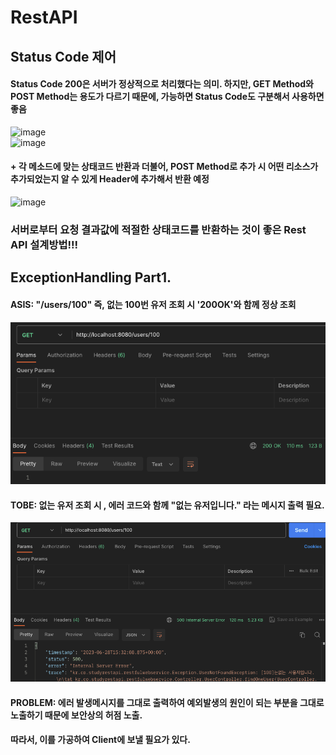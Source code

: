 # RestAPI

## Status Code 제어
#### Status Code 200은 서버가 정상적으로 처리했다는 의미. 하지만, GET Method와 POST Method는 용도가 다르기 때문에, 가능하면 Status Code도 구분해서 사용하면 좋음
<img width="805" alt="image" src="https://github.com/LeeHoonDong/RestAPI/assets/51987233/1174d4ff-90ef-42c0-89a6-6a4aa16fca4b"><br>
<img width="799" alt="image" src="https://github.com/LeeHoonDong/RestAPI/assets/51987233/71ae45d3-ca1b-485b-838f-275135cdc9c0"><br>
#### + 각 메소드에 맞는 상태코드 반환과 더불어, POST Method로 추가 시 어떤 리소스가 추가되었는지 알 수 있게 Header에 추가해서 반환 예정
<img width="811" alt="image" src="https://github.com/LeeHoonDong/RestAPI/assets/51987233/8b948215-9848-433d-bdb7-b65533bfdaf4"><br>
### 서버로부터 요청 결과값에 적절한 상태코드를 반환하는 것이 좋은 Rest API 설계방법!!!

## ExceptionHandling Part1.
#### ASIS: "/users/100" 즉, 없는 100번 유저 조회 시 '200OK'와 함께 정상 조회
![img.png](img.png)
#### TOBE: 없는 유저 조회 시 , 에러 코드와 함께 "없는 유저입니다." 라는 메시지 출력 필요.
![img_1.png](img_1.png)
#### PROBLEM: 에러 발생메시지를 그대로 출력하여 예외발생의 원인이 되는 부분을 그대로 노출하기 때문에 보안상의 허점 노출.
####        따라서, 이를 가공하여 Client에 보낼 필요가 있다.

